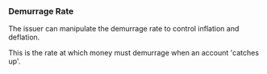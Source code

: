 
### Demurrage Rate

The issuer can manipulate the demurrage rate to control inflation and deflation.

This is the rate at which money must demurrage when an account 'catches up'.
